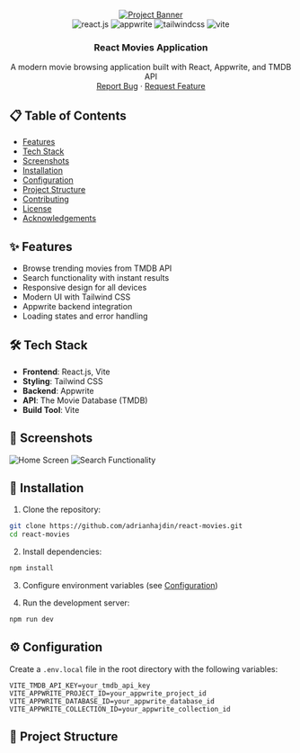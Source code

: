 <div align="center">
  <br />
    <a href="https://www.youtube.com/watch?v=dCLhUialKPQ" target="_blank">
      <img src="public/readme/hero.png" alt="Project Banner">
    </a>
  <br />
  
  <div>
    <img src="https://img.shields.io/badge/-React_JS-black?style=for-the-badge&logoColor=white&logo=react&color=61DAFB" alt="react.js" />
    <img src="https://img.shields.io/badge/-Appwrite-black?style=for-the-badge&logoColor=white&logo=appwrite&color=FD366E" alt="appwrite" />
    <img src="https://img.shields.io/badge/-Tailwind_CSS-black?style=for-the-badge&logoColor=white&logo=tailwindcss&color=06B6D4" alt="tailwindcss" />
    <img src="https://img.shields.io/badge/-Vite-black?style=for-the-badge&logoColor=white&logo=vite&color=646CFF" alt="vite" />
  </div>

  <h3 align="center">React Movies Application</h3>

  <p align="center">
    A modern movie browsing application built with React, Appwrite, and TMDB API
    <br />
    <a href="https://github.com/adrianhajdin/react-movies/issues">Report Bug</a>
    ·
    <a href="https://github.com/adrianhajdin/react-movies/issues">Request Feature</a>
  </p>
</div>

## 📋 Table of Contents

- [Features](#features)
- [Tech Stack](#tech-stack)
- [Screenshots](#screenshots)
- [Installation](#installation)
- [Configuration](#configuration)
- [Project Structure](#project-structure)
- [Contributing](#contributing)
- [License](#license)
- [Acknowledgements](#acknowledgements)

## ✨ Features

- Browse trending movies from TMDB API
- Search functionality with instant results
- Responsive design for all devices
- Modern UI with Tailwind CSS
- Appwrite backend integration
- Loading states and error handling

## 🛠 Tech Stack

- **Frontend**: React.js, Vite
- **Styling**: Tailwind CSS
- **Backend**: Appwrite
- **API**: The Movie Database (TMDB)
- **Build Tool**: Vite

## 📸 Screenshots

![Home Screen](public/readme/hero.png)
![Search Functionality](public/readme/jsmpro.png)

## 🚀 Installation

1. Clone the repository:
```bash
git clone https://github.com/adrianhajdin/react-movies.git
cd react-movies
```

2. Install dependencies:
```bash
npm install
```

3. Configure environment variables (see [Configuration](#configuration))

4. Run the development server:
```bash
npm run dev
```

## ⚙️ Configuration

Create a `.env.local` file in the root directory with the following variables:

```env
VITE_TMDB_API_KEY=your_tmdb_api_key
VITE_APPWRITE_PROJECT_ID=your_appwrite_project_id
VITE_APPWRITE_DATABASE_ID=your_appwrite_database_id
VITE_APPWRITE_COLLECTION_ID=your_appwrite_collection_id
```

## 📂 Project Structure
